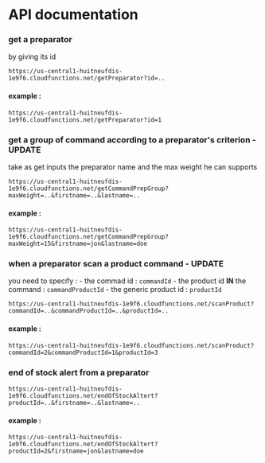 API documentation
=================

###  get a preparator
by giving its id

```
https://us-central1-huitneufdis-1e9f6.cloudfunctions.net/getPreparator?id=..
```

#### example : 
```
https://us-central1-huitneufdis-1e9f6.cloudfunctions.net/getPreparator?id=1
```

### get a group of command according to a preparator's criterion - UPDATE

take as get inputs the preparator name and the max weight he can supports

```
https://us-central1-huitneufdis-1e9f6.cloudfunctions.net/getCommandPrepGroup?maxWeight=..&firstname=..&lastname=..
```

#### example :

```
https://us-central1-huitneufdis-1e9f6.cloudfunctions.net/getCommandPrepGroup?maxWeight=15&firstname=jon&lastname=doe
```

### when a preparator scan a product command - UPDATE

you need to specify :
    - the commad id :  `commandId`
    - the product id **IN** the command : `commandProductId`
    - the generic product id :  `productId`

```
https://us-central1-huitneufdis-1e9f6.cloudfunctions.net/scanProduct?commandId=..&commandProductId=..&productId=..
```

#### example :
```
https://us-central1-huitneufdis-1e9f6.cloudfunctions.net/scanProduct?commandId=2&commandProductId=1&productId=3
```

### end of stock alert from a preparator

```
https://us-central1-huitneufdis-1e9f6.cloudfunctions.net/endOfStockAltert?productId=..&firstname=..&lastname=..
```

#### example :
```
https://us-central1-huitneufdis-1e9f6.cloudfunctions.net/endOfStockAltert?productId=2&firstname=jon&lastname=doe
```